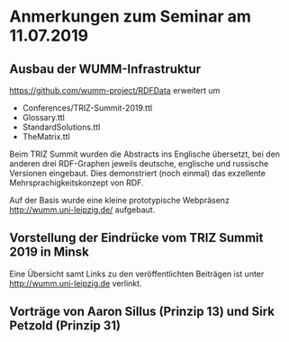 # Anmerkungen zum Seminar am 11.07.2019

## Ausbau der WUMM-Infrastruktur

https://github.com/wumm-project/RDFData erweitert um
* Conferences/TRIZ-Summit-2019.ttl 
* Glossary.ttl
* StandardSolutions.ttl
* TheMatrix.ttl

Beim TRIZ Summit wurden die Abstracts ins Englische übersetzt, bei den anderen
drei RDF-Graphen jeweils deutsche, englische und russische Versionen
eingebaut.  Dies demonstriert (noch einmal) das exzellente
Mehrsprachigkeitskonzept von RDF.

Auf der Basis wurde eine kleine prototypische Webpräsenz
<http://wumm.uni-leipzig.de/> aufgebaut.

## Vorstellung der Eindrücke vom TRIZ Summit 2019 in Minsk

Eine Übersicht samt Links zu den veröffentlichten Beiträgen ist unter
<http://wumm.uni-leipzig.de> verlinkt.

## Vorträge von Aaron Sillus (Prinzip 13) und Sirk Petzold (Prinzip 31)